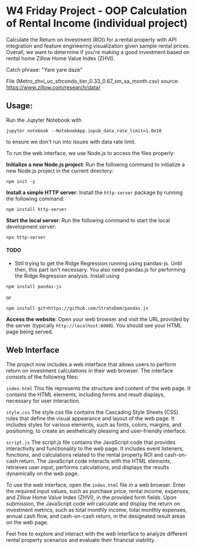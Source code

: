 # W4 Friday Project - OOP Calculation of Rental Income (individual project)

Calculate the Return on Investment (ROI) for a rental property with API integration and feature engineering visualization given sample rental prices. Overall, we want to determine if you're making a good investment based on rental home Zillow Home Value Index (ZHVI).

Catch phrase: "Yare yare daze" 

File (Metro_zhvi_uc_sfrcondo_tier_0.33_0.67_sm_sa_month.csv) source: https://www.zillow.com/research/data/

## Usage: 

Run the Jupyter Notebook with 
```
jupyter notebook --NotebookApp.iopub_data_rate_limit=1.0e10
```

to ensure we don't run into issues with data rate limit.

To run the web interface, we use Node.js to access the files properly:

**Initialize a new Node.js project**: Run the following command to initialize a new Node.js project in the current directory:

```
npm init -y
```

**Install a simple HTTP server**: Install the `http-server` package by running the following command:

```
npm install http-server
```

**Start the local server**: Run the following command to start the local development server:

```
npx http-server
```


#### TODO
* Still trying to get the Ridge Regression running using pandas-js. Until then, this part isn't necessary. 
You also need pandas.js for performing the Ridge Regression analysis. Install using

```
npm install pandas-js
```

or 

```
npm install git+https://github.com/StratoDem/pandas.js
```

**Access the website**: Open your web browser and visit the URL provided by the server (typically `http://localhost:8080`). You should see your HTML page being served.


## Web Interface
The project now includes a web interface that allows users to perform return on investment calculations in their web browser. The interface consists of the following files:

`index.html`
This file represents the structure and content of the web page. It contains the HTML elements, including forms and result displays, necessary for user interaction.

`style.css`
The style.css file contains the Cascading Style Sheets (CSS) rules that define the visual appearance and layout of the web page. It includes styles for various elements, such as fonts, colors, margins, and positioning, to create an aesthetically pleasing and user-friendly interface.

`script.js`
The script.js file contains the JavaScript code that provides interactivity and functionality to the web page. It includes event listeners, functions, and calculations related to the rental property ROI and cash-on-cash return. The JavaScript code interacts with the HTML elements, retrieves user input, performs calculations, and displays the results dynamically on the web page.

To use the web interface, open the `index.html` file in a web browser. Enter the required input values, such as purchase price, rental income, expenses, and Zillow Home Value Index (ZHVI), in the provided form fields. Upon submission, the JavaScript code will calculate and display the return on investment metrics, such as total monthly income, total monthly expenses, annual cash flow, and cash-on-cash return, in the designated result areas on the web page.

Feel free to explore and interact with the web interface to analyze different rental property scenarios and evaluate their financial viability.

